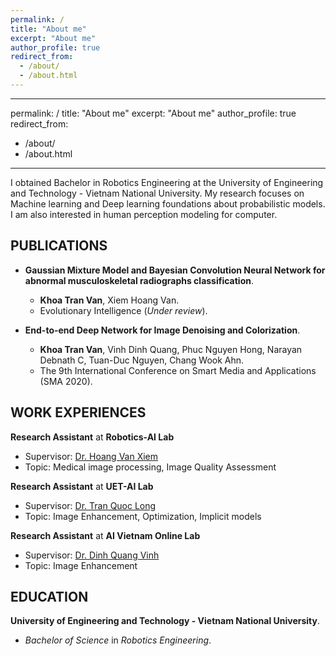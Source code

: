 ```yaml
---
permalink: /
title: "About me"
excerpt: "About me"
author_profile: true
redirect_from: 
  - /about/
  - /about.html
---
```


---
permalink: /
title: "About me"
excerpt: "About me"
author_profile: true
redirect_from: 
  - /about/
  - /about.html
---

I obtained Bachelor in Robotics Engineering at the University of Engineering and Technology - Vietnam National
University. My research focuses on Machine learning and Deep learning foundations about probabilistic models. I am also interested in human perception modeling for computer.

## PUBLICATIONS

* **Gaussian Mixture Model and Bayesian Convolution Neural Network for abnormal musculoskeletal radiographs classification**.
  * **Khoa Tran Van**, Xiem Hoang Van.
  * Evolutionary Intelligence (*Under review*).

* **End-to-end Deep Network for Image Denoising and Colorization**.
  * **Khoa Tran Van**, Vinh Dinh Quang, Phuc Nguyen Hong, Narayan Debnath C, Tuan-Duc Nguyen, Chang Wook Ahn.
  * The 9th International Conference on Smart Media and Applications (SMA 2020).

## WORK EXPERIENCES

**Research Assistant** at **Robotics-AI Lab**
* Supervisor: [Dr. Hoang Van Xiem](https://scholar.google.com/citations?user=D9cu8KIAAAAJ&hl=en)
* Topic: Medical image processing, Image Quality Assessment

**Research Assistant** at **UET-AI Lab**
* Supervisor: [Dr. Tran Quoc Long](https://scholar.google.com.vn/citations?user=xnnOvh4AAAAJ&hl=en)
* Topic: Image Enhancement, Optimization, Implicit models

**Research Assistant** at **AI Vietnam Online Lab**
* Supervisor: [Dr. Dinh Quang Vinh](https://ieeexplore.ieee.org/author/38542826300)
* Topic: Image Enhancement

## EDUCATION
**University of Engineering and Technology - Vietnam National University**.
* *Bachelor of Science* in *Robotics Engineering*.
